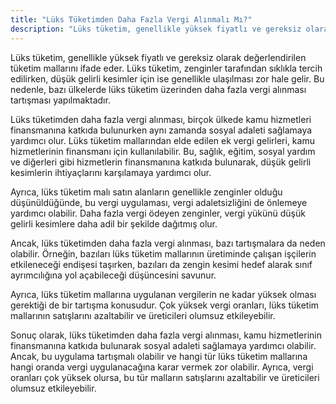 ```yaml
---
title: "Lüks Tüketimden Daha Fazla Vergi Alınmalı Mı?"
description: "Lüks tüketim, genellikle yüksek fiyatlı ve gereksiz olarak değerlendirilen tüketim mallarını ifade eder."
---
```


Lüks tüketim, genellikle yüksek fiyatlı ve gereksiz olarak değerlendirilen tüketim mallarını ifade eder. Lüks tüketim,
zenginler tarafından sıklıkla tercih edilirken, düşük gelirli kesimler için ise genellikle ulaşılması zor hale gelir. Bu
nedenle, bazı ülkelerde lüks tüketim üzerinden daha fazla vergi alınması tartışması yapılmaktadır.

Lüks tüketimden daha fazla vergi alınması, birçok ülkede kamu hizmetleri finansmanına katkıda bulunurken aynı zamanda
sosyal adaleti sağlamaya yardımcı olur. Lüks tüketim mallarından elde edilen ek vergi gelirleri, kamu hizmetlerinin
finansmanı için kullanılabilir. Bu, sağlık, eğitim, sosyal yardım ve diğerleri gibi hizmetlerin finansmanına katkıda
bulunarak, düşük gelirli kesimlerin ihtiyaçlarını karşılamaya yardımcı olur.

Ayrıca, lüks tüketim malı satın alanların genellikle zenginler olduğu düşünüldüğünde, bu vergi uygulaması, vergi
adaletsizliğini de önlemeye yardımcı olabilir. Daha fazla vergi ödeyen zenginler, vergi yükünü düşük gelirli kesimlere
daha adil bir şekilde dağıtmış olur.

Ancak, lüks tüketimden daha fazla vergi alınması, bazı tartışmalara da neden olabilir. Örneğin, bazıları lüks tüketim
mallarının üretiminde çalışan işçilerin etkileneceği endişesi taşırken, bazıları da zengin kesimi hedef alarak sınıf
ayrımcılığına yol açabileceği düşüncesini savunur.

Ayrıca, lüks tüketim mallarına uygulanan vergilerin ne kadar yüksek olması gerektiği de bir tartışma konusudur. Çok
yüksek vergi oranları, lüks tüketim mallarının satışlarını azaltabilir ve üreticileri olumsuz etkileyebilir.

Sonuç olarak, lüks tüketimden daha fazla vergi alınması, kamu hizmetlerinin finansmanına katkıda bulunarak sosyal
adaleti sağlamaya yardımcı olabilir. Ancak, bu uygulama tartışmalı olabilir ve hangi tür lüks tüketim mallarına hangi
oranda vergi uygulanacağına karar vermek zor olabilir. Ayrıca, vergi oranları çok yüksek olursa, bu tür malların
satışlarını azaltabilir ve üreticileri olumsuz etkileyebilir.
